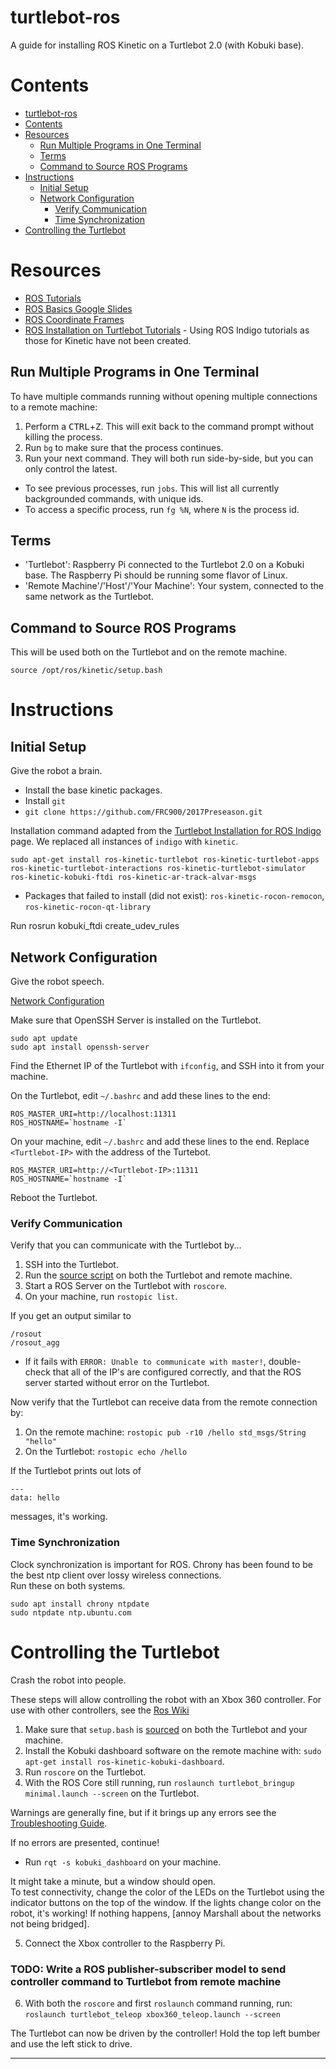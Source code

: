 # turtlebot-ros
A guide for installing ROS Kinetic on a Turtlebot 2.0 (with Kobuki base).

# Contents

  - [turtlebot-ros](#turtlebot-ros)
  - [Contents](#contents)
  - [Resources](#resources)
    - [Run Multiple Programs in One Terminal](#run-multiple-programs-in-one-terminal)
    - [Terms](#terms)
    - [Command to Source ROS Programs](#command-to-source-ros-programs)
  - [Instructions](#instructions)
    - [Initial Setup](#initial-setup)
    - [Network Configuration](#network-configuration)
      - [Verify Communication](#verify-communication)
      - [Time Synchronization](#time-synchronization)
  - [Controlling the Turtlebot](#controlling-the-turtlebot)

# Resources

* [ROS Tutorials](http://wiki.ros.org/ROS/Tutorials)
* [ROS Basics Google Slides](https://docs.google.com/presentation/d/18JNSxixeIJML2rsXyQE-y0mSsnM_MSaF4crSbgW7DJE)
* [ROS Coordinate Frames](https://docs.google.com/presentation/d/14wKMJJGwoejncPXbATD35nIewAzpzuVFKDwLzp3rFOc)
* [ROS Installation on Turtlebot Tutorials](http://wiki.ros.org/turtlebot/Tutorials/indigo) - Using ROS Indigo tutorials as those for Kinetic have not been created.

## Run Multiple Programs in One Terminal
To have multiple commands running without opening multiple connections to a remote machine:

  1. Perform a <kbd>CTRL</kbd>+<kbd>Z</kbd>. This will exit back to the command prompt without killing the process.
  2. Run `bg` to make sure that the process continues.
  3. Run your next command. They will both run side-by-side, but you can only control the latest.

* To see previous processes, run `jobs`. This will list all currently backgrounded commands, with unique ids.
* To access a specific process, run `fg %N`, where `N` is the process id.

## Terms
* 'Turtlebot': Raspberry Pi connected to the Turtlebot 2.0 on a Kobuki base. The Raspberry Pi should be running some flavor of Linux.
* 'Remote Machine'/'Host'/'Your Machine': Your system, connected to the same network as the Turtlebot.

## Command to Source ROS Programs
This will be used both on the Turtlebot and on the remote machine.

    source /opt/ros/kinetic/setup.bash

# Instructions

## Initial Setup
Give the robot a brain.

* Install the base kinetic packages.
* Install `git`
* `git clone https://github.com/FRC900/2017Preseason.git`

Installation command adapted from the [Turtlebot Installation for ROS Indigo](http://wiki.ros.org/turtlebot/Tutorials/indigo/Turtlebot%20Installation#turtlebot.2BAC8-Tutorials.2BAC8-indigo.2BAC8-Debs_Installation.Ubuntu_Package_Install) page. We replaced all instances of `indigo` with `kinetic`.

    sudo apt-get install ros-kinetic-turtlebot ros-kinetic-turtlebot-apps ros-kinetic-turtlebot-interactions ros-kinetic-turtlebot-simulator ros-kinetic-kobuki-ftdi ros-kinetic-ar-track-alvar-msgs

* Packages that failed to install (did not exist): `ros-kinetic-rocon-remocon`, `ros-kinetic-rocon-qt-library`

Run rosrun kobuki_ftdi create_udev_rules

## Network Configuration
Give the robot speech.

[Network Configuration](http://wiki.ros.org/turtlebot/Tutorials/indigo/Network%20Configuration)

Make sure that OpenSSH Server is installed on the Turtlebot.

    sudo apt update
    sudo apt install openssh-server

Find the Ethernet IP of the Turtlebot with `ifconfig`, and SSH into it from your machine.

On the Turtlebot, edit `~/.bashrc` and add these lines to the end:

    ROS_MASTER_URI=http://localhost:11311
    ROS_HOSTNAME=`hostname -I`

On your machine, edit `~/.bashrc` and add these lines to the end. Replace `<Turtlebot-IP>` with the address of the Turtebot.

    ROS_MASTER_URI=http://<Turtlebot-IP>:11311
    ROS_HOSTNAME=`hostname -I`

Reboot the Turtlebot.

### Verify Communication
Verify that you can communicate with the Turtlebot by...

  1. SSH into the Turtlebot.
  2. Run the [source script](#command-to-source-ros-programs) on both the Turtlebot and remote machine.
  3. Start a ROS Server on the Turtlebot with `roscore`.
  4. On your machine, run `rostopic list`.

If you get an output similar to

    /rosout
    /rosout_agg

* If it fails with `ERROR: Unable to communicate with master!`, double-check that all of the IP's are configured correctly, and that the ROS server started without error on the Turtlebot.

Now verify that the Turtlebot can receive data from the remote connection by:

  1. On the remote machine: `rostopic pub -r10 /hello std_msgs/String "hello"`
  2. On the Turtlebot: `rostopic echo /hello`

If the Turtlebot prints out lots of

    ---
    data: hello

messages, it's working.

### Time Synchronization
Clock synchronization is important for ROS. Chrony has been found to be the best ntp client over lossy wireless connections.<br>
Run these on both systems.

    sudo apt install chrony ntpdate
    sudo ntpdate ntp.ubuntu.com


# Controlling the Turtlebot
Crash the robot into people.

These steps will allow controlling the robot with an Xbox 360 controller. For use with other controllers, see the [Ros Wiki](http://wiki.ros.org/turtlebot/Tutorials/indigo#Teleoperation)

  1. Make sure that `setup.bash` is [sourced](#command-to-source-ros-programs) on both the Turtlebot and your machine.
  2. Install the Kobuki dashboard software on the remote machine with: `sudo apt-get install ros-kinetic-kobuki-dashboard`.
  3. Run `roscore` on the Turtlebot.
  4. With the ROS Core still running, run `roslaunch turtlebot_bringup minimal.launch --screen` on the Turtlebot.

Warnings are generally fine, but if it brings up any errors see the [Troubleshooting Guide](http://wiki.ros.org/turtlebot_bringup/Tutorials/indigo/TurtleBot%20Bringup#Bringup_Troubleshooting).

If no errors are presented, continue!

* Run `rqt -s kobuki_dashboard` on your machine.

It might take a minute, but a window should open.<br>
To test connectivity, change the color of the LEDs on the Turtlebot using the indicator buttons on the top of the window. If the lights change color on the robot, it's working! If nothing happens, \[annoy Marshall about the networks not being bridged].

  5. Connect the Xbox controller to the Raspberry Pi.

### TODO: Write a ROS publisher-subscriber model to send controller command to Turtlebot from remote machine

  6. With both the `roscore` and first `roslaunch` command running, run: `roslaunch turtlebot_teleop xbox360_teleop.launch --screen`

The Turtlebot can now be driven by the controller! Hold the top left bumber and use the left stick to drive.

***
